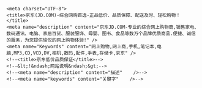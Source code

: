 <!DOCTYPE html>
<html lang="en">
<head>

    <meta charset="UTF-8">
    <title>京东(JD.COM)-综合网购首选-正品低价、品质保障、配送及时、轻松购物！</title>
    <meta name="description" content="京东JD.COM-专业的综合网上购物商,销售家电、数码通讯、电脑、家居百货、服装服饰、母婴、图书、食品等数万个品牌优质商品.便捷、诚信的服务，为您提供愉悦的网上购物体验!" />
    <meta name="Keywords" content="网上购物,网上商,手机,笔记本,电脑,MP3,CD,VCD,DV,相机,数码,配件,手表,存储卡,京东" />
    <!--<title>京东低价品质保证</title>-->
    <!--&lt;!&ndash;网站说明&ndash;&gt;-->
    <!--<meta name="description" content="描述"    />-->
    <!--<meta name="keywords" content="关键字"    />-->

</head>
<body>

</body>
</html>